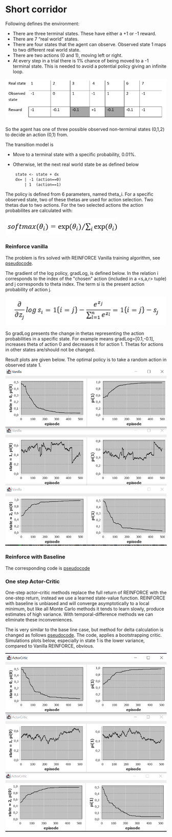 # Short corridor

Following defines the environment:
* There are three terminal states. These have either a +1 or -1 reward.
* There are 7 “real world” states. 
* There are four states that the agent can observe. Observed state 1 maps to two different real world state.
* There are two actions (0 and 1), moving left or right.
* At every step in a trial there is 1% chance of being moved to a -1 terminal state. This is needed to avoid a potential policy giving an infinite loop.

![short_corridor_states_rewards.png](..%2Fpics%2Fshort_corridor_states_rewards.png)

So the agent has one of three possible observed non-terminal states (0,1,2) to decide an action (0,1) from.

The transition model is
* Move to a terminal state with a specific probability, 0.01%.
* Otherwise, let the next real world state be as defined below

       state <- state + dx        
       dx= | -1 (action==0)    
           | 1  (action==1)


The policy is defined from 6 parameters, named theta_i. For a specific observed state, two of these thetas are used for action selection.
Two thetas due to two actions. For the two selected actions the action probabilites are calculated with:

![softmax.png](..%2Fpics%2Fsoftmax.png)

### Reinforce vanilla
  
The problem is firs solved with REINFORCE Vanilla training algorithm, see 
[pseudocode](pseudocode.md).

The gradient of the log policy, gradLog, is defined below. In the relation i corresponds to the index of the "chosen" action (included in a <s,a,r> tuple) and
j corresponds to theta index. The term si is the present action probability of action j.

![grad_log_relation.png](..%2Fpics%2Fgrad_log_relation.png)

So gradLog presents the change in thetas representing the action probabilities in a specific state. For example means gradLog=[0.1,-0.1], increases theta of action 0 and decreases it for action 1.
Thetas for actions in other states are/should not be changed.

Result plots are given below. The optimal policy is to take a random action in observed state 1.
![siimVanillaCorridor.png](..%2Fpics%2FsiimVanillaCorridor.png)

### Reinforce with Baseline
The corresponding code is [pseudocode](../markdown/pseudocode_pgrl.md)

### One step Actor-Critic

One-step actor–critic methods replace the full return of REINFORCE with the one-step return, instead we use a learned state-value function.
REINFORCE with baseline is unbiased and will converge asymptotically to a local minimum, but like all Monte Carlo methods
it tends to learn slowly, produce estimates of high variance. With temporal-difference methods we can eliminate these inconveniences.

The is very similar to the base line case, but method for delta calculation is changed as follows
[pseudocode](../markdown/pseudocode_pgrl.md).
The code, applies a bootstrapping critic. Simulations plots below, especially in state 1 is the lower variance, compared to Vanilla REINFORCE, obvious.

![simACCorridor.png](..%2Fpics%2FsimACCorridor.png)